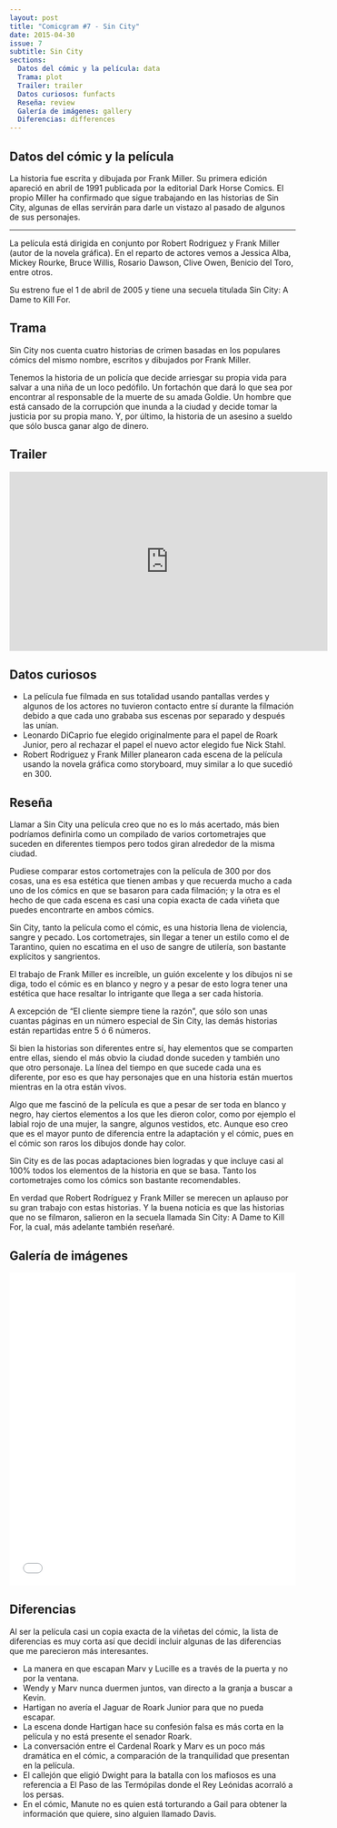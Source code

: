 ```yaml
---
layout: post
title: "Comicgram #7 - Sin City"
date: 2015-04-30
issue: 7
subtitle: Sin City
sections:
  Datos del cómic y la película: data
  Trama: plot
  Trailer: trailer
  Datos curiosos: funfacts
  Reseña: review
  Galería de imágenes: gallery
  Diferencias: differences
---
```


<h2 id="data">Datos del cómic y la película</h2>

La historia fue escrita y dibujada por Frank Miller. Su primera edición apareció en abril de 1991 publicada por la editorial Dark Horse Comics. El propio Miller ha confirmado que sigue trabajando en las historias de Sin City, algunas de ellas servirán para darle un vistazo al pasado de algunos de sus personajes.

<hr>

La película está dirigida en conjunto por Robert Rodriguez y Frank Miller (autor de la novela gráfica). En el reparto de actores vemos a Jessica Alba, Mickey Rourke, Bruce Willis, Rosario Dawson, Clive Owen, Benicio del Toro, entre otros.

Su estreno fue el 1 de abril de 2005 y tiene una secuela titulada Sin City: A Dame to Kill For.

<h2 id="plot">Trama</h2>

Sin City nos cuenta cuatro historias de crimen basadas en los populares cómics del mismo nombre, escritos y dibujados por Frank Miller.

Tenemos la historia de un policía que decide arriesgar su propia vida para salvar a una niña de un loco pedófilo. Un fortachón que dará lo que sea por encontrar al responsable de la muerte de su amada Goldie. Un hombre que está cansado de la corrupción que inunda a la ciudad y decide tomar la justicia por su propia mano. Y, por último, la historia de un asesino a sueldo que sólo busca ganar algo de dinero.

<h2 id="trailer">Trailer</h2>
<div class="embed-responsive embed-responsive-16by9">
  <iframe width="560" height="315" src="https://www.youtube.com/embed/T2Dj6ktPU5c" frameborder="0" allowfullscreen></iframe>
</div>

<h2 id="funfacts">Datos curiosos</h2>

* La película fue filmada en sus totalidad usando pantallas verdes y algunos de los actores no tuvieron contacto entre sí durante la filmación debido a que cada uno grababa sus escenas por separado y después las unían.
* Leonardo DiCaprio fue elegido originalmente para el papel de Roark Junior, pero al rechazar el papel el nuevo actor elegido fue Nick Stahl.
* Robert Rodriguez y Frank Miller planearon cada escena de la película usando la novela gráfica como storyboard, muy similar a lo que sucedió en 300.


<h2 id="review">Reseña</h2>

Llamar a Sin City una película creo que no es lo más acertado, más bien podríamos definirla como un compilado de varios cortometrajes que suceden en diferentes tiempos pero todos giran alrededor de la misma ciudad.

Pudiese comparar estos cortometrajes con la película de 300 por dos cosas, una es esa estética que tienen ambas y que recuerda mucho a cada uno de los cómics en que se basaron para cada filmación; y la otra es el hecho de que cada escena es casi una copia exacta de cada viñeta que puedes encontrarte en ambos cómics.

Sin City, tanto la película como el cómic, es una historia llena de violencia, sangre y pecado. Los cortometrajes, sin llegar a tener un estilo como el de Tarantino, quien no escatima en el uso de sangre de utilería, son bastante explícitos y sangrientos.

El trabajo de Frank Miller es increíble, un guión excelente y los dibujos ni se diga, todo el cómic es en blanco y negro y a pesar de esto logra tener una estética que hace resaltar lo intrigante que llega a ser cada historia.

A excepción de “El cliente siempre tiene la razón”, que sólo son unas cuantas páginas en un número especial de Sin City, las demás historias están repartidas entre 5 ó 6 números.

Si bien la historias son diferentes entre sí, hay elementos que se comparten entre ellas, siendo el más obvio la ciudad donde suceden y también uno que otro personaje. La línea del tiempo en que sucede cada una es diferente, por eso es que hay personajes que en una historia están muertos mientras en la otra están vivos.

Algo que me fascinó de la película es que a pesar de ser toda en blanco y negro, hay ciertos elementos a los que les dieron color, como por ejemplo el labial rojo de una mujer, la sangre, algunos vestidos, etc. Aunque eso creo que es el mayor punto de diferencia entre la adaptación y el cómic, pues en el cómic son raros los dibujos donde hay color.

Sin City es de las pocas adaptaciones bien logradas y que incluye casi al 100% todos los elementos de la historia en que se basa. Tanto los cortometrajes como los cómics son bastante recomendables.

En verdad que Robert Rodríguez y Frank Miller se merecen un aplauso por su gran trabajo con estas historias. Y la buena noticia es que las historias que no se filmaron, salieron en la secuela llamada Sin City: A Dame to Kill For, la cual, más adelante también reseñaré.

<h2 id="gallery">Galería de imágenes</h2>
<iframe class="imgur-album" width="100%" height="550" frameborder="0" src="//imgur.com/a/u076r/embed"></iframe>

<h2 id="differences">Diferencias</h2>

Al ser la película casi un copia exacta de la viñetas del cómic, la lista de diferencias es muy corta así que decidí incluir algunas de las diferencias que me parecieron más interesantes.

* La manera en que escapan Marv y Lucille es a través de la puerta y no por la ventana.
* Wendy y Marv nunca duermen juntos, van directo a la granja a buscar a Kevin.
* Hartigan no avería el Jaguar de Roark Junior para que no pueda escapar.
* La escena donde Hartigan hace su confesión falsa es más corta en la película y no está presente el senador Roark.
* La conversación entre el Cardenal Roark y Marv es un poco más dramática en el cómic, a comparación de la tranquilidad que presentan en la película.
* El callejón que eligió Dwight para la batalla con los mafiosos es una referencia a El Paso de las Termópilas donde el Rey Leónidas acorraló a los persas.
* En el cómic, Manute no es quien está torturando a Gail para obtener la información que quiere, sino alguien llamado Davis.
